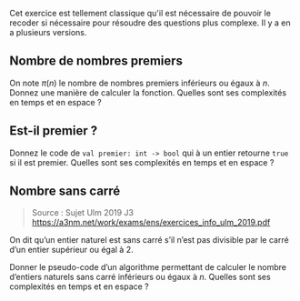Cet exercice est tellement classique qu'il est nécessaire de pouvoir le recoder si nécessaire pour résoudre des questions plus complexe.
Il y a en a plusieurs versions.

## Nombre de nombres premiers

On note $\pi(n)$ le nombre de nombres premiers inférieurs ou égaux à $n$.
Donnez une manière de calculer la fonction. Quelles sont ses complexités en temps et en espace ?

## Est-il premier ?
Donnez le code de `val premier: int -> bool` qui à un entier retourne `true` si il est premier. Quelles sont ses complexités en temps et en espace ?

## Nombre sans carré
> Source : Sujet Ulm 2019 J3 https://a3nm.net/work/exams/ens/exercices_info_ulm_2019.pdf

On dit qu’un entier naturel est sans carré s’il n’est pas divisible par le carré d’un entier supérieur ou égal à $2$.

Donner le pseudo-code d’un algorithme permettant de calculer le nombre d’entiers naturels sans carré inférieurs ou égaux à $n$. Quelles sont ses complexités en temps et en espace ?

<!--stackedit_data:
eyJoaXN0b3J5IjpbLTI3NDYzMjQwMF19
-->